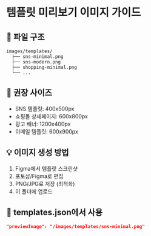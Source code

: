 # 템플릿 미리보기 이미지 가이드

## 📁 파일 구조
```
images/templates/
  ├── sns-minimal.png
  ├── sns-modern.png
  ├── shopping-minimal.png
  └── ...
```

## 📐 권장 사이즈
- SNS 템플릿: 400x500px
- 쇼핑몰 상세페이지: 600x800px
- 광고 배너: 1200x400px
- 이메일 템플릿: 600x900px

## 💡 이미지 생성 방법
1. Figma에서 템플릿 스크린샷
2. 포토샵/Figma로 편집
3. PNG/JPG로 저장 (최적화)
4. 이 폴더에 업로드

## 🔗 templates.json에서 사용
```json
"previewImage": "/images/templates/sns-minimal.png"
```
